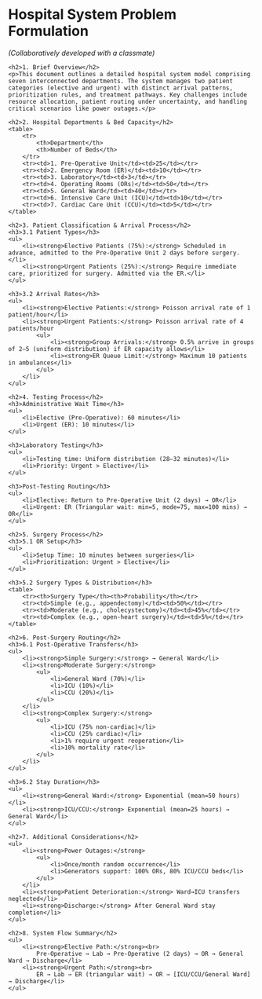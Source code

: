<!DOCTYPE html>
<html lang="en">
<head>
    <meta charset="UTF-8">
    <meta name="viewport" content="width=device-width, initial-scale=1.0">
    <title>Hospital System Problem Formulation</title>
</head>
<body>
    <h1>Hospital System Problem Formulation</h1>
    <p><em>(Collaboratively developed with a classmate)</em></p>

    <h2>1. Brief Overview</h2>
    <p>This document outlines a detailed hospital system model comprising seven interconnected departments. The system manages two patient categories (elective and urgent) with distinct arrival patterns, prioritization rules, and treatment pathways. Key challenges include resource allocation, patient routing under uncertainty, and handling critical scenarios like power outages.</p>

    <h2>2. Hospital Departments & Bed Capacity</h2>
    <table>
        <tr>
            <th>Department</th>
            <th>Number of Beds</th>
        </tr>
        <tr><td>1. Pre-Operative Unit</td><td>25</td></tr>
        <tr><td>2. Emergency Room (ER)</td><td>10</td></tr>
        <tr><td>3. Laboratory</td><td>3</td></tr>
        <tr><td>4. Operating Rooms (ORs)</td><td>50</td></tr>
        <tr><td>5. General Ward</td><td>40</td></tr>
        <tr><td>6. Intensive Care Unit (ICU)</td><td>10</td></tr>
        <tr><td>7. Cardiac Care Unit (CCU)</td><td>5</td></tr>
    </table>

    <h2>3. Patient Classification & Arrival Process</h2>
    <h3>3.1 Patient Types</h3>
    <ul>
        <li><strong>Elective Patients (75%):</strong> Scheduled in advance, admitted to the Pre-Operative Unit 2 days before surgery.</li>
        <li><strong>Urgent Patients (25%):</strong> Require immediate care, prioritized for surgery. Admitted via the ER.</li>
    </ul>

    <h3>3.2 Arrival Rates</h3>
    <ul>
        <li><strong>Elective Patients:</strong> Poisson arrival rate of 1 patient/hour</li>
        <li><strong>Urgent Patients:</strong> Poisson arrival rate of 4 patients/hour
            <ul>
                <li><strong>Group Arrivals:</strong> 0.5% arrive in groups of 2–5 (uniform distribution) if ER capacity allows</li>
                <li><strong>ER Queue Limit:</strong> Maximum 10 patients in ambulances</li>
            </ul>
        </li>
    </ul>

    <h2>4. Testing Process</h2>
    <h3>Administrative Wait Time</h3>
    <ul>
        <li>Elective (Pre-Operative): 60 minutes</li>
        <li>Urgent (ER): 10 minutes</li>
    </ul>

    <h3>Laboratory Testing</h3>
    <ul>
        <li>Testing time: Uniform distribution (28–32 minutes)</li>
        <li>Priority: Urgent > Elective</li>
    </ul>

    <h3>Post-Testing Routing</h3>
    <ul>
        <li>Elective: Return to Pre-Operative Unit (2 days) → OR</li>
        <li>Urgent: ER (Triangular wait: min=5, mode=75, max=100 mins) → OR</li>
    </ul>

    <h2>5. Surgery Process</h2>
    <h3>5.1 OR Setup</h3>
    <ul>
        <li>Setup Time: 10 minutes between surgeries</li>
        <li>Prioritization: Urgent > Elective</li>
    </ul>

    <h3>5.2 Surgery Types & Distribution</h3>
    <table>
        <tr><th>Surgery Type</th><th>Probability</th></tr>
        <tr><td>Simple (e.g., appendectomy)</td><td>50%</td></tr>
        <tr><td>Moderate (e.g., cholecystectomy)</td><td>45%</td></tr>
        <tr><td>Complex (e.g., open-heart surgery)</td><td>5%</td></tr>
    </table>

    <h2>6. Post-Surgery Routing</h2>
    <h3>6.1 Post-Operative Transfers</h3>
    <ul>
        <li><strong>Simple Surgery:</strong> → General Ward</li>
        <li><strong>Moderate Surgery:</strong>
            <ul>
                <li>General Ward (70%)</li>
                <li>ICU (10%)</li>
                <li>CCU (20%)</li>
            </ul>
        </li>
        <li><strong>Complex Surgery:</strong>
            <ul>
                <li>ICU (75% non-cardiac)</li>
                <li>CCU (25% cardiac)</li>
                <li>1% require urgent reoperation</li>
                <li>10% mortality rate</li>
            </ul>
        </li>
    </ul>

    <h3>6.2 Stay Duration</h3>
    <ul>
        <li><strong>General Ward:</strong> Exponential (mean=50 hours)</li>
        <li><strong>ICU/CCU:</strong> Exponential (mean=25 hours) → General Ward</li>
    </ul>

    <h2>7. Additional Considerations</h2>
    <ul>
        <li><strong>Power Outages:</strong>
            <ul>
                <li>Once/month random occurrence</li>
                <li>Generators support: 100% ORs, 80% ICU/CCU beds</li>
            </ul>
        </li>
        <li><strong>Patient Deterioration:</strong> Ward→ICU transfers neglected</li>
        <li><strong>Discharge:</strong> After General Ward stay completion</li>
    </ul>

    <h2>8. System Flow Summary</h2>
    <ul>
        <li><strong>Elective Path:</strong><br>
            Pre-Operative → Lab → Pre-Operative (2 days) → OR → General Ward → Discharge</li>
        <li><strong>Urgent Path:</strong><br>
            ER → Lab → ER (triangular wait) → OR → [ICU/CCU/General Ward] → Discharge</li>
    </ul>
</body>
</html>
